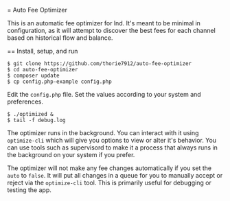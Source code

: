 = Auto Fee Optimizer

This is an automatic fee optimizer for lnd. It's meant to be minimal in configuration, as it will attempt to discover the best fees for each channel based on historical flow and balance.


== Install, setup, and run


```
$ git clone https://github.com/thorie7912/auto-fee-optimizer
$ cd auto-fee-optimizer
$ composer update
$ cp config.php-example config.php
```

Edit the `config.php` file. Set the values according to your system and preferences.


```
$ ./optimized &
$ tail -f debug.log
```

The optimizer runs in the background. You can interact with it using `optimize-cli` which will give you options to view or alter it's behavior. You can use tools such as supervisord to make it a process that always runs in the background on your system if you prefer.

The optimizer will not make any fee changes automatically if you set the `auto` to `false`. It will put all changes in a queue for you to manually accept or reject via the `optimize-cli` tool. This is primarily useful for debugging or testing the app.


